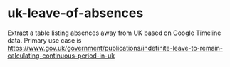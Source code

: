 # uk-leave-of-absences
Extract a table listing absences away from UK based on Google Timeline data. Primary use case is https://www.gov.uk/government/publications/indefinite-leave-to-remain-calculating-continuous-period-in-uk
